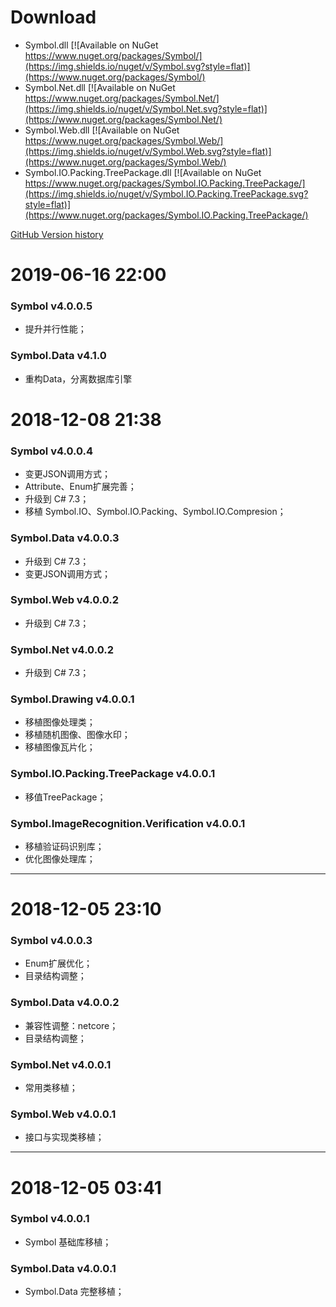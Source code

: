 # Download
* Symbol.dll [![Available on NuGet https://www.nuget.org/packages/Symbol/](https://img.shields.io/nuget/v/Symbol.svg?style=flat)](https://www.nuget.org/packages/Symbol/)
* Symbol.Net.dll [![Available on NuGet https://www.nuget.org/packages/Symbol.Net/](https://img.shields.io/nuget/v/Symbol.Net.svg?style=flat)](https://www.nuget.org/packages/Symbol.Net/)
* Symbol.Web.dll [![Available on NuGet https://www.nuget.org/packages/Symbol.Web/](https://img.shields.io/nuget/v/Symbol.Web.svg?style=flat)](https://www.nuget.org/packages/Symbol.Web/) 
* Symbol.IO.Packing.TreePackage.dll [![Available on NuGet https://www.nuget.org/packages/Symbol.IO.Packing.TreePackage/](https://img.shields.io/nuget/v/Symbol.IO.Packing.TreePackage.svg?style=flat)](https://www.nuget.org/packages/Symbol.IO.Packing.TreePackage/) 


[GitHub Version history](https://github.com/symbolspace/Symbol/wiki/Version-history)

# 2019-06-16 22:00
### Symbol v4.0.0.5
* 提升并行性能；
### Symbol.Data v4.1.0
* 重构Data，分离数据库引擎

# 2018-12-08 21:38
### Symbol v4.0.0.4
* 变更JSON调用方式；
* Attribute、Enum扩展完善；
* 升级到 C# 7.3；
* 移植 Symbol.IO、Symbol.IO.Packing、Symbol.IO.Compresion；
### Symbol.Data v4.0.0.3
* 升级到 C# 7.3；
* 变更JSON调用方式；
### Symbol.Web v4.0.0.2
* 升级到 C# 7.3；
### Symbol.Net v4.0.0.2
* 升级到 C# 7.3；
### Symbol.Drawing v4.0.0.1
* 移植图像处理类；
* 移植随机图像、图像水印；
* 移植图像瓦片化；
### Symbol.IO.Packing.TreePackage v4.0.0.1
* 移值TreePackage；
### Symbol.ImageRecognition.Verification v4.0.0.1
* 移植验证码识别库；
* 优化图像处理库；

***

# 2018-12-05 23:10
### Symbol v4.0.0.3
* Enum扩展优化；
* 目录结构调整；
### Symbol.Data v4.0.0.2
* 兼容性调整：netcore；
* 目录结构调整；
### Symbol.Net v4.0.0.1
* 常用类移植；
### Symbol.Web v4.0.0.1
* 接口与实现类移植；

***

# 2018-12-05 03:41  
### Symbol v4.0.0.1
* Symbol 基础库移植；
### Symbol.Data v4.0.0.1
* Symbol.Data 完整移植；